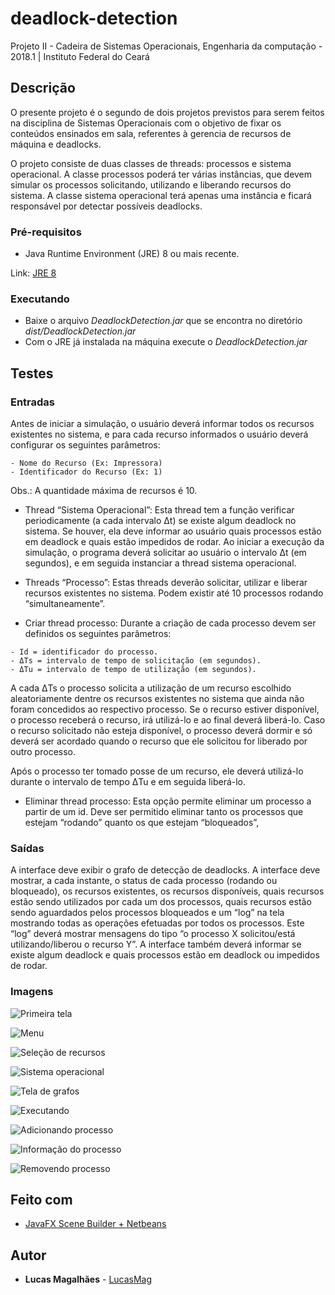 # deadlock-detection
Projeto II - Cadeira de Sistemas Operacionais, Engenharia da computação - 2018.1 | Instituto Federal do Ceará

## Descrição
O presente projeto é o segundo de dois projetos previstos para serem feitos na disciplina de Sistemas Operacionais com o objetivo de fixar os conteúdos ensinados em sala, referentes à gerencia de recursos de máquina e deadlocks.

O projeto consiste de duas classes de threads: processos e sistema operacional. A classe processos poderá ter várias instâncias, que devem simular os processos solicitando, utilizando e liberando recursos do sistema. A classe sistema operacional terá apenas uma instância e ficará responsável por detectar possíveis deadlocks.

### Pré-requisitos

* Java Runtime Environment (JRE) 8 ou mais recente.

 Link: [JRE 8](http://www.oracle.com/technetwork/pt/java/javase/downloads/jre8-downloads-2133155.html)

### Executando

- Baixe o arquivo *DeadlockDetection.jar* que se encontra no diretório *dist/DeadlockDetection.jar*
- Com o JRE já instalada na máquina execute o *DeadlockDetection.jar*

## Testes
### Entradas
Antes de iniciar a simulação, o usuário deverá informar todos os recursos existentes no sistema, e para cada recurso informados o usuário deverá configurar os seguintes parâmetros:
```
- Nome do Recurso (Ex: Impressora)
- Identificador do Recurso (Ex: 1)
```
Obs.: A quantidade máxima de recursos é 10.

* Thread “Sistema Operacional”: Esta thread tem a função verificar periodicamente (a cada intervalo Δt) se existe algum deadlock no sistema. Se houver, ela deve informar ao usuário quais processos estão em deadlock e quais estão impedidos de rodar. Ao iniciar a execução da simulação, o programa deverá solicitar ao usuário o intervalo Δt (em segundos), e em seguida instanciar a thread sistema operacional.

* Threads “Processo”: Estas threads deverão solicitar, utilizar e liberar recursos existentes no sistema. Podem existir até 10 processos rodando “simultaneamente”.

* Criar thread processo: Durante a criação de cada processo devem ser definidos os seguintes parâmetros:
```
- Id = identificador do processo.
- ΔTs = intervalo de tempo de solicitação (em segundos).
- ΔTu = intervalo de tempo de utilização (em segundos).
```
A cada ΔTs o processo solicita a utilização de um recurso escolhido aleatoriamente dentre os recursos existentes no sistema que ainda não foram concedidos ao respectivo processo. Se o recurso estiver disponível, o processo receberá o recurso, irá utilizá-lo e ao final deverá liberá-lo. Caso o recurso solicitado não esteja disponível, o processo deverá dormir e só deverá ser acordado quando o recurso que ele solicitou for liberado por outro processo.

Após o processo ter tomado posse de um recurso, ele deverá utilizá-lo durante o intervalo de tempo ΔTu e em seguida liberá-lo.

* Eliminar thread processo: Esta opção permite eliminar um processo a partir de um id. Deve ser permitido eliminar tanto os processos que estejam “rodando” quanto os que estejam “bloqueados”,

### Saídas
A interface deve exibir o grafo de detecção de deadlocks.
A interface deve mostrar, a cada instante, o status de cada processo (rodando ou bloqueado), os recursos existentes, os recursos disponíveis, quais recursos estão sendo utilizados por cada um dos processos, quais recursos estão sendo aguardados pelos processos bloqueados e um “log” na tela mostrando todas as operações efetuadas por todos os processos. Este “log” deverá mostrar mensagens do tipo “o processo X solicitou/está utilizando/liberou o recurso Y”.
A interface também deverá informar se existe algum deadlock e quais processos estão em deadlock ou impedidos de rodar.

### Imagens
![Primeira tela](https://github.com/lucasmag/deadlock-detection/blob/master/imagens/thumb1.png)

![Menu](https://github.com/lucasmag/deadlock-detection/blob/master/imagens/thumb2.png)

![Seleção de recursos](https://github.com/lucasmag/deadlock-detection/blob/master/imagens/thumb3.png)

![Sistema operacional](https://github.com/lucasmag/deadlock-detection/blob/master/imagens/thumb4.png)

![Tela de grafos](https://github.com/lucasmag/deadlock-detection/blob/master/imagens/thumb5.png)

![Executando](https://github.com/lucasmag/deadlock-detection/blob/master/imagens/thumb6.png)

![Adicionando processo](https://github.com/lucasmag/deadlock-detection/blob/master/imagens/thumb7.png)

![Informação do processo](https://github.com/lucasmag/deadlock-detection/blob/master/imagens/thumb8.png)

![Removendo processo](https://github.com/lucasmag/deadlock-detection/blob/master/imagens/thumb9.png)

## Feito com

* [JavaFX Scene Builder + Netbeans](http://www.oracle.com/technetwork/pt/java/javase/downloads/jdk-netbeans-jsp-3413153-ptb.html) 

## Autor

* **Lucas Magalhães** - [LucasMag](https://github.com/lucasmag)

